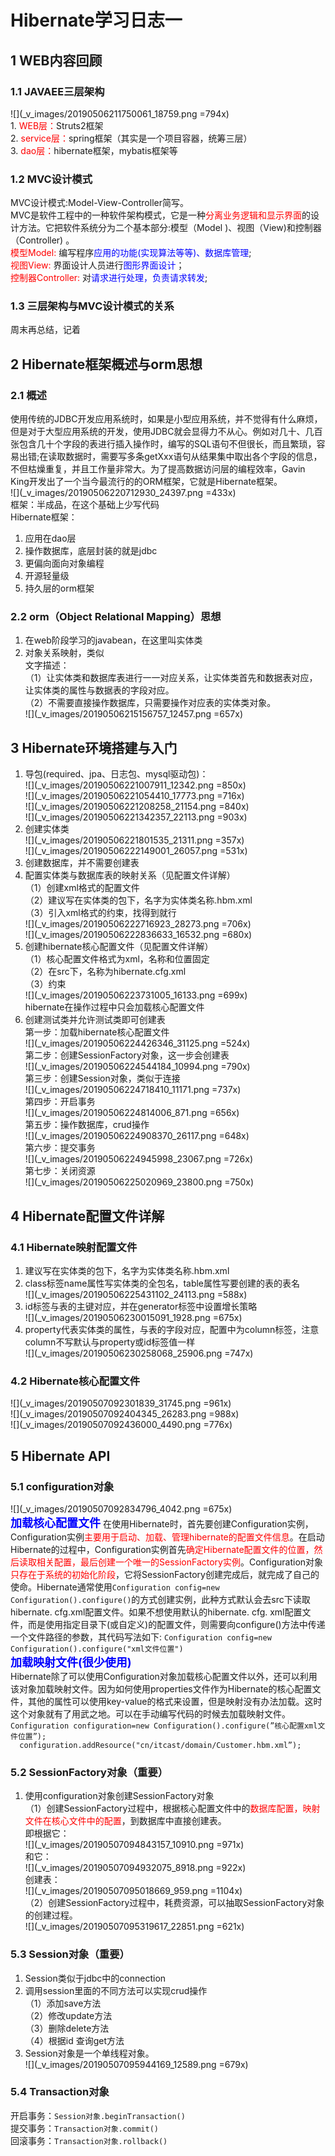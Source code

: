 # Hibernate学习日志一  
## 1 WEB内容回顾  
### 1.1 JAVAEE三层架构  
![](_v_images/20190506211750061_18759.png =794x)  
1.<font color=red> WEB层：</font>Struts2框架  
2. <font color=red>service层：</font>spring框架（其实是一个项目容器，统筹三层）  
3. <font color=red>dao层：</font>hibernate框架，mybatis框架等  
### 1.2 MVC设计模式  
MVC设计模式:Model-View-Controller简写。  
MVC是软件工程中的一种软件架构模式，它是一种<font color=red>分离业务逻辑和显示界面</font>的设计方法。它把软件系统分为二个基本部分:模型（Model )、视图（View)和控制器（Controller) 。  
<font color=red>模型Model: </font>编写程序<font color=blue>应用的功能(实现算法等等)、数据库管理</font>;  
<font color=red>视图View: </font>界面设计人员进行<font color=blue>图形界面设计</font>；  
<font color=red>控制器Controller: </font>对<font color=blue>请求进行处理，负责请求转发</font>;  
### 1.3 三层架构与MVC设计模式的关系  
周末再总结，记着  
## 2 Hibernate框架概述与orm思想  
### 2.1 概述  
使用传统的JDBC开发应用系统时，如果是小型应用系统，并不觉得有什么麻烦，但是对于大型应用系统的开发，使用JDBC就会显得力不从心。例如对几十、几百张包含几十个字段的表进行插入操作时，编写的SQL语句不但很长，而且繁琐，容易出错;在读取数据时，需要写多条getXxx语句从结果集中取出各个字段的信息，不但枯燥重复，并且工作量非常大。为了提高数据访问层的编程效率，Gavin King开发出了一个当今最流行的的ORM框架，它就是Hibernate框架。   
![](_v_images/20190506220712930_24397.png =433x)  
框架：半成品，在这个基础上少写代码  
Hibernate框架：  
1. 应用在dao层  
2. 操作数据库，底层封装的就是jdbc  
3. 更偏向面向对象编程  
4. 开源轻量级  
5. 持久层的orm框架  
### 2.2 orm（Object Relational Mapping）思想    
1. 在web阶段学习的javabean，在这里叫实体类  
2. 对象关系映射，类似  
文字描述：  
（1）让实体类和数据库表进行一一对应关系，让实体类首先和数据表对应，让实体类的属性与数据表的字段对应。  
（2）不需要直接操作数据库，只需要操作对应表的实体类对象。  
![](_v_images/20190506215156757_12457.png =657x)  
## 3 Hibernate环境搭建与入门  
1. 导包(required、jpa、日志包、mysql驱动包)：   
![](_v_images/20190506221007911_12342.png =850x)  
![](_v_images/20190506221054410_17773.png =716x)  
![](_v_images/20190506221208258_21154.png =840x)  
![](_v_images/20190506221342357_22113.png =903x)  
2. 创建实体类  
![](_v_images/20190506221801535_21311.png =357x)  
![](_v_images/20190506222149001_26057.png =531x)  
3. 创建数据库，并不需要创建表  
4. 配置实体类与数据库表的映射关系（见配置文件详解）  
（1）创建xml格式的配置文件  
（2）建议写在实体类的包下，名字为实体类名称.hbm.xml  
（3）引入xml格式的约束，找得到就行  
![](_v_images/20190506222716923_28273.png =706x)  
![](_v_images/20190506222836633_16532.png =680x)    
5. 创建hibernate核心配置文件（见配置文件详解）  
（1）核心配置文件格式为xml，名称和位置固定  
（2）在src下，名称为hibernate.cfg.xml  
（3）约束  
![](_v_images/20190506223731005_16133.png =699x)  
hibernate在操作过程中只会加载核心配置文件  
6. 创建测试类并允许测试类即可创建表  
第一步：加载hibernate核心配置文件  
![](_v_images/20190506224426346_31125.png =524x)  
第二步：创建SessionFactory对象，这一步会创建表  
![](_v_images/20190506224544184_10994.png =790x)  
第三步：创建Session对象，类似于连接  
![](_v_images/20190506224718410_11171.png =737x)  
第四步：开启事务  
![](_v_images/20190506224814006_871.png =656x)  
第五步：操作数据库，crud操作  
![](_v_images/20190506224908370_26117.png =648x)  
第六步：提交事务  
![](_v_images/20190506224945998_23067.png =726x)  
第七步：关闭资源  
![](_v_images/20190506225020969_23800.png =750x)
## 4 Hibernate配置文件详解  
### 4.1 Hibernate映射配置文件  
1. 建议写在实体类的包下，名字为实体类名称.hbm.xml  
2. class标签name属性写实体类的全包名，table属性写要创建的表的表名  
 ![](_v_images/20190506225431102_24113.png =588x)  
 3. id标签与表的主键对应，并在generator标签中设置增长策略  
![](_v_images/20190506230015091_1928.png =675x)  
4. property代表实体类的属性，与表的字段对应，配置中为column标签，注意column不写默认与property或id标签值一样  
![](_v_images/20190506230258068_25906.png =747x)  
### 4.2 Hibernate核心配置文件  
![](_v_images/20190507092301839_31745.png =961x)  
![](_v_images/20190507092404345_26283.png =988x)  
![](_v_images/20190507092436000_4490.png =776x)  
## 5 Hibernate API  
### 5.1 configuration对象  
![](_v_images/20190507092834796_4042.png =675x)  
<font size=4 color=blue>**加载核心配置文件**</font>
在使用Hibernate时，首先要创建Configuration实例，Configuration实例<font color=red>主要用于启动、加载、管理hibernate的配置文件信息</font>。在启动Hibernate的过程中，Configuration实例首先<font color=red>确定Hibernate配置文件的位置，然后读取相关配置，最后创建一个唯一的SessionFactory实例</font>。Configuration对象<font color=red>只存在于系统的初始化阶段</font>，它将SessionFactory创建完成后，就完成了自己的使命。Hibernate通常使用`Configuration config=new Configuration().configure()`的方式创建实例，此种方式默认会去src下读取hibernate. cfg.xml配置文件。如果不想使用默认的hibernate. cfg. xml配置文件，而是使用指定目录下(或自定义)的配置文件，则需要向configure()方法中传递一个文件路径的参数，其代码写法如下:
`Configuration config=new Configuration().configure("xml文件位置")`  
<font size=4 color=blue>**加载映射文件(很少使用)**</font>  
Hibernate除了可以使用Configuration对象加载核心配置文件以外，还可以利用该对象加载映射文件。因为如何使用properties文件作为Hibernate的核心配置文件，其他的属性可以使用key-value的格式来设置，但是映射没有办法加载。这时这个对象就有了用武之地。可以在手动编写代码的时候去加载映射文件。  
    `Configuration configuration=new Configuration().configure(”核心配置xml文件位置”);`  
    `  configuration.addResource("cn/itcast/domain/Customer.hbm.xml”);`  
### 5.2 SessionFactory对象（重要）  
1. 使用configuration对象创建SessionFactory对象  
（1）创建SessionFactory过程中，根据核心配置文件中的<font color=red>数据库配置，映射文件在核心文件中的配置</font>，到数据库中直接创建表。   
即根据它：  
![](_v_images/20190507094843157_10910.png =971x)  
和它：  
![](_v_images/20190507094932075_8918.png =922x)  
创建表：  
![](_v_images/20190507095018669_959.png =1104x)  
（2）创建SessionFactory过程中，耗费资源，可以抽取SessionFactory对象的创建过程。  
![](_v_images/20190507095319617_22851.png =621x)  
### 5.3 Session对象（重要）  
1. Session类似于jdbc中的connection  
2. 调用session里面的不同方法可以实现crud操作  
（1）添加save方法  
（2）修改update方法  
（3）删除delete方法  
（4）根据id 查询get方法  
3. Session对象是一个单线程对象。  
![](_v_images/20190507095944169_12589.png =679x)  
### 5.4 Transaction对象  
开启事务：`Session对象.beginTransaction()`  
提交事务：`Transaction对象.commit()`  
回滚事务：`Transaction对象.rollback()`  




